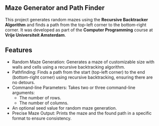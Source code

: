 ## Maze Generator and Path Finder
This project generates random mazes using the **Recursive Backtracker Algorithm** and finds a path from the top-left corner to the bottom-right corner. It was developed as part of the **Computer Programming** course at **Vrije Universiteit Amsterdam**.

## Features
- Random Maze Generation: Generates a maze of customizable size with walls and cells using a recursive backtracking algorithm.
- Pathfinding: Finds a path from the start (top-left corner) to the end (bottom-right corner) using recursive backtracking, ensuring there are no detours.
- Command-line Parameters: Takes two or three command-line arguments:
  - The number of rows.
  - The number of columns.
- An optional seed value for random maze generation.
- Precise Maze Output: Prints the maze and the found path in a specific format to ensure consistency.

